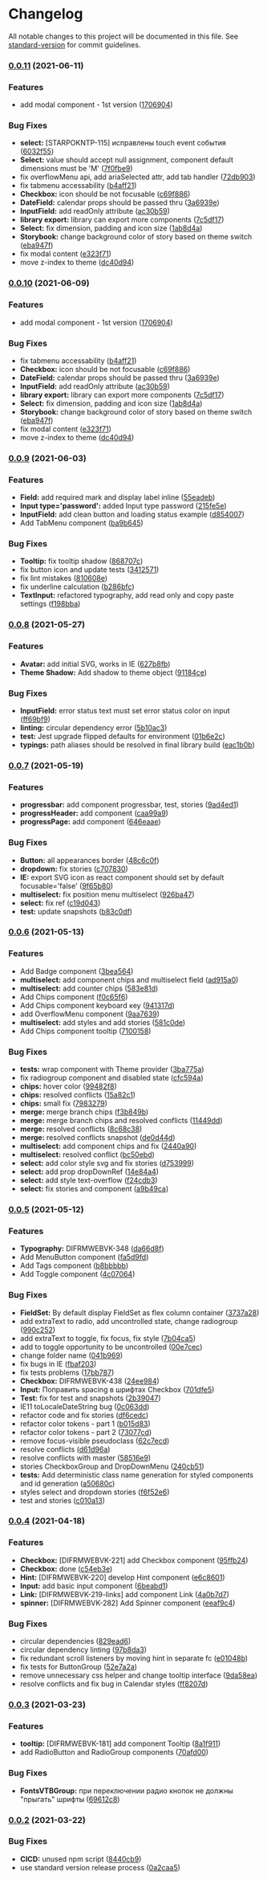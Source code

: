 # Changelog

All notable changes to this project will be documented in this file. See [standard-version](https://github.com/conventional-changelog/standard-version) for commit guidelines.

### [0.0.11](https://bitbucket.region.vtb.ru///compare/v0.0.9...v0.0.11) (2021-06-11)


### Features

* add modal component - 1st version ([1706904](https://bitbucket.region.vtb.ru///commit/1706904ba0e47eae1043367f1bce0da43b2ae95f))


### Bug Fixes

* **select:** [STARPOKNTP-115] исправлены touch event события ([6032f55](https://bitbucket.region.vtb.ru///commit/6032f5564083e439e33d987f75a9ab929db41137))
* **Select:** value should accept null assignment, component default dimensions must be 'M' ([7f0fbe9](https://bitbucket.region.vtb.ru///commit/7f0fbe9ec8df1f8d91d4265f563917ed3202d2db))
* fix overflowMenu api, add ariaSelected attr, add tab handler ([72db903](https://bitbucket.region.vtb.ru///commit/72db903cf5ccc4aeaf0221413e57872bb6ae5b1e))
* fix tabmenu  accessability ([b4aff21](https://bitbucket.region.vtb.ru///commit/b4aff21cffb82908a92097ea92829ce516ac3311))
* **Checkbox:** icon should be not focusable ([c69f886](https://bitbucket.region.vtb.ru///commit/c69f8863d24e34e6d76fef92d24fe70a30f9c894))
* **DateField:** calendar props should be passed thru ([3a6939e](https://bitbucket.region.vtb.ru///commit/3a6939e980a8d6d1a9e65a9864f7a81fb7fe5533))
* **InputField:** add readOnly attribute ([ac30b59](https://bitbucket.region.vtb.ru///commit/ac30b5994a490cbc598e4ffa5094b8c62f7817bc))
* **library export:** library can export more components ([7c5df17](https://bitbucket.region.vtb.ru///commit/7c5df17b5fa01adf96765ce562752872a39043b5))
* **Select:** fix dimension, padding and icon size ([1ab8d4a](https://bitbucket.region.vtb.ru///commit/1ab8d4abc85e9cebad1c7d373f289b66d4f97f2f))
* **Storybook:** change background color of story based on theme switch ([eba947f](https://bitbucket.region.vtb.ru///commit/eba947f9703ebfb901828231ec44dee96d9408a9))
* fix modal content ([e323f71](https://bitbucket.region.vtb.ru///commit/e323f71c779ebffcb6c25ff596f3f33fbc9ed8c0))
* move z-index to theme ([dc40d94](https://bitbucket.region.vtb.ru///commit/dc40d9495d1ffed46612a32b9e8e82dca06c5ae8))

### [0.0.10](https://bitbucket.region.vtb.ru///compare/v0.0.9...v0.0.10) (2021-06-09)


### Features

* add modal component - 1st version ([1706904](https://bitbucket.region.vtb.ru///commit/1706904ba0e47eae1043367f1bce0da43b2ae95f))


### Bug Fixes

* fix tabmenu  accessability ([b4aff21](https://bitbucket.region.vtb.ru///commit/b4aff21cffb82908a92097ea92829ce516ac3311))
* **Checkbox:** icon should be not focusable ([c69f886](https://bitbucket.region.vtb.ru///commit/c69f8863d24e34e6d76fef92d24fe70a30f9c894))
* **DateField:** calendar props should be passed thru ([3a6939e](https://bitbucket.region.vtb.ru///commit/3a6939e980a8d6d1a9e65a9864f7a81fb7fe5533))
* **InputField:** add readOnly attribute ([ac30b59](https://bitbucket.region.vtb.ru///commit/ac30b5994a490cbc598e4ffa5094b8c62f7817bc))
* **library export:** library can export more components ([7c5df17](https://bitbucket.region.vtb.ru///commit/7c5df17b5fa01adf96765ce562752872a39043b5))
* **Select:** fix dimension, padding and icon size ([1ab8d4a](https://bitbucket.region.vtb.ru///commit/1ab8d4abc85e9cebad1c7d373f289b66d4f97f2f))
* **Storybook:** change background color of story based on theme switch ([eba947f](https://bitbucket.region.vtb.ru///commit/eba947f9703ebfb901828231ec44dee96d9408a9))
* fix modal content ([e323f71](https://bitbucket.region.vtb.ru///commit/e323f71c779ebffcb6c25ff596f3f33fbc9ed8c0))
* move z-index to theme ([dc40d94](https://bitbucket.region.vtb.ru///commit/dc40d9495d1ffed46612a32b9e8e82dca06c5ae8))

### [0.0.9](https://bitbucket.region.vtb.ru///compare/v0.0.8...v0.0.9) (2021-06-03)


### Features

* **Field:** add required mark and display label inline ([55eadeb](https://bitbucket.region.vtb.ru///commit/55eadeb1c17870016f675ade4d38411daa382edb))
* **Input type='password':** added Input type password ([215fe5e](https://bitbucket.region.vtb.ru///commit/215fe5ede16a7e6e89d1f639f29f375c72a62586))
* **InputField:** add clean button and loading status example ([d854007](https://bitbucket.region.vtb.ru///commit/d854007c0b7d023506a34f872f6cfdc358f81e23))
* Add TabMenu component ([ba9b645](https://bitbucket.region.vtb.ru///commit/ba9b645fbb51a78b3dca500d3b14c0e4ec1f6a16))


### Bug Fixes

* **Tooltip:** fix tooltip shadow ([868707c](https://bitbucket.region.vtb.ru///commit/868707c6e86bf4b0139cced2377f3ed63a18f898))
* fix button icon and update tests ([3412571](https://bitbucket.region.vtb.ru///commit/341257145c1ab8f8a5dcca0efc1e1edeaf864f29))
* fix lint mistakes ([810608e](https://bitbucket.region.vtb.ru///commit/810608ebf1e504e51a1b10f922cac85cf0ee6b9b))
* fix underline calculation ([b286bfc](https://bitbucket.region.vtb.ru///commit/b286bfca552e4f72307daabee9c44615aa82ea5a))
* **TextInput:**  refactored typography, add read only and copy paste settings ([f198bba](https://bitbucket.region.vtb.ru///commit/f198bba6aa81c1eed1c446ebbdbc516f25dac492))

### [0.0.8](https://bitbucket.region.vtb.ru///compare/v0.0.7...v0.0.8) (2021-05-27)


### Features

* **Avatar:** add initial SVG, works in IE ([627b8fb](https://bitbucket.region.vtb.ru///commit/627b8fb9911d2f796ff36bcf947a5265ae36df20))
* **Theme Shadow:** Add shadow to theme object ([91184ce](https://bitbucket.region.vtb.ru///commit/91184cefcb0cb693b2442b31b1f595cf73e1e3e4))


### Bug Fixes

* **InputField:** error status text must set error status color on input ([ff69bf9](https://bitbucket.region.vtb.ru///commit/ff69bf93649d9693776d7bead83f2ab7646e3102))
* **linting:** circular dependency error ([5b10ac3](https://bitbucket.region.vtb.ru///commit/5b10ac30980b9c019ba36764daeb7c1bbb304f6c))
* **test:** Jest upgrade flipped defaults for environment ([01b6e2c](https://bitbucket.region.vtb.ru///commit/01b6e2ca0858eb8c6cab6dab87cb01136b890910))
* **typings:** path aliases should be resolved in final library build ([eac1b0b](https://bitbucket.region.vtb.ru///commit/eac1b0b161712f406dac96cbb7f0825ed9033123))

### [0.0.7](https://bitbucket.region.vtb.ru///compare/v0.0.6...v0.0.7) (2021-05-19)


### Features

* **progressbar:** add component progressbar, test, stories ([9ad4ed1](https://bitbucket.region.vtb.ru///commit/9ad4ed1ef917f65520a5d45a388b08e0afe9d23f))
* **progressHeader:** add component ([caa99a9](https://bitbucket.region.vtb.ru///commit/caa99a928b2b79be4ef25a9b1c8a16b788c8fafd))
* **progressPage:** add component ([646eaae](https://bitbucket.region.vtb.ru///commit/646eaae09cab2b2a7c7109c965e792de398d98c0))


### Bug Fixes

* **Button:** all appearances border ([48c6c0f](https://bitbucket.region.vtb.ru///commit/48c6c0f4cbeb8096022542561ad1940670c94955))
* **dropdown:** fix stories ([c707830](https://bitbucket.region.vtb.ru///commit/c7078307692cdbbdaa255dff1416380b8f3d093e))
* **IE:** export SVG icon as react component should set by default focusable='false' ([9f65b80](https://bitbucket.region.vtb.ru///commit/9f65b809fadd668493d08c946b8d2ec42ef67b13))
* **multiselect:** fix position menu multiselect ([926ba47](https://bitbucket.region.vtb.ru///commit/926ba4776c424a7b1d1f13e6ffae66e670d26a88))
* **select:** fix ref ([c19d043](https://bitbucket.region.vtb.ru///commit/c19d043204a8b898b07a8ca2baeffeea067d6a44))
* **test:** update snapshots ([b83c0df](https://bitbucket.region.vtb.ru///commit/b83c0df1b945b53769809568f41d8bf8b937684e))

### [0.0.6](https://bitbucket.region.vtb.ru///compare/v0.0.5...v0.0.6) (2021-05-13)


### Features

* Add Badge component ([3bea564](https://bitbucket.region.vtb.ru///commit/3bea564372708164aefff1798afe542250cede00))
* **multiselect:** add component chips and multiselect field ([ad915a0](https://bitbucket.region.vtb.ru///commit/ad915a06f0e84f31ec7ee1f06fc90295c9590852))
* **multiselect:** add counter chips ([583e81d](https://bitbucket.region.vtb.ru///commit/583e81dd15392657cbc3e9c565a04337d256cdbb))
* Add Chips component ([f0c65f6](https://bitbucket.region.vtb.ru///commit/f0c65f68fa614097fd3565809b6290a729ed11d5))
* Add Chips component keyboard кey ([941317d](https://bitbucket.region.vtb.ru///commit/941317d8ad2c08cd29067ff606a6c8c82e9e6bdc))
* add OverflowMenu component ([9aa7639](https://bitbucket.region.vtb.ru///commit/9aa7639db933160a5d94337934795fea3dfa4807))
* **multiselect:** add styles and add stories ([581c0de](https://bitbucket.region.vtb.ru///commit/581c0deccefad515dbb59a572b541998cf2507ea))
* Add Chips component tooltip ([7100158](https://bitbucket.region.vtb.ru///commit/7100158470acdcf63520d2c13b527559fc1fedd5))


### Bug Fixes

* **tests:** wrap component with Theme provider ([3ba775a](https://bitbucket.region.vtb.ru///commit/3ba775a5035ef095123ca316ac029bc112812822))
* fix radiogroup component and disabled state ([cfc594a](https://bitbucket.region.vtb.ru///commit/cfc594a2df3b6e95ebe86358edb22942bcf6a4a1))
* **chips:** hover color ([99482f8](https://bitbucket.region.vtb.ru///commit/99482f8d27a77fa89f5c45ba94356cbd92339076))
* **chips:** resolved conflicts ([15a82c1](https://bitbucket.region.vtb.ru///commit/15a82c1bb62b5abcfa07a8030c7223811c17ed8a))
* **chips:** small fix ([7983279](https://bitbucket.region.vtb.ru///commit/7983279a76651a2e94f31e94305fd348af96c455))
* **merge:** merge branch chips ([f3b849b](https://bitbucket.region.vtb.ru///commit/f3b849bbf36424c651c4890d5cb06bf382c45345))
* **merge:** merge branch chips and resolved conflicts ([11449dd](https://bitbucket.region.vtb.ru///commit/11449dda140f492d97bb4533c4cd045f3993c6e8))
* **merge:** resolved conflicts ([8c68c38](https://bitbucket.region.vtb.ru///commit/8c68c382f2dd9d9cb93074ec9e2f299b8c23c516))
* **merge:** resolved conflicts snapshot ([de0d44d](https://bitbucket.region.vtb.ru///commit/de0d44ddd364085d2e1a1094495d550fff118ad7))
* **multiselect:** add component chips and fix ([2440a90](https://bitbucket.region.vtb.ru///commit/2440a90a5c83631bc11b708cd2899101b7b70026))
* **multiselect:** resolved conflict ([bc50ebd](https://bitbucket.region.vtb.ru///commit/bc50ebd8154f9f1eb3f73a9c77f6d865346127b5))
* **select:** add color style svg and fix stories ([d753999](https://bitbucket.region.vtb.ru///commit/d753999f4f7f9ee2bcbfabad579256ebb842672f))
* **select:** add prop dropDownRef ([14e84a4](https://bitbucket.region.vtb.ru///commit/14e84a4e3037dcf6ed9026840794cef7783a631b))
* **select:** add style text-overflow ([f24cdb3](https://bitbucket.region.vtb.ru///commit/f24cdb3641c67ad6949e6eebbcdb30326cc57a4a))
* **select:** fix stories and component ([a9b49ca](https://bitbucket.region.vtb.ru///commit/a9b49ca8301e73ab61eda9595055049cffa5419a))

### [0.0.5](https://bitbucket.region.vtb.ru///compare/v0.0.4...v0.0.5) (2021-05-12)


### Features

* **Typography:**  DIFRMWEBVK-348 ([da66d8f](https://bitbucket.region.vtb.ru///commit/da66d8f7ae65a8557858a298a2612005cafd516a))
* Add MenuButton component ([fa5d9fd](https://bitbucket.region.vtb.ru///commit/fa5d9fd7afa102330a249a86a0b95ece5760c35c))
* Add Tags component ([b8bbbbb](https://bitbucket.region.vtb.ru///commit/b8bbbbb67ff703ffaecd0c48edd210bd0c5acf31))
* Add Toggle component ([4c07064](https://bitbucket.region.vtb.ru///commit/4c070640a7cc9071887e84d0576d0c3b52d4e890))


### Bug Fixes

* **FieldSet:** By default display FieldSet as flex column container ([3737a28](https://bitbucket.region.vtb.ru///commit/3737a28889c2479f276b049508080911493ed58f))
* add extraText to radio, add uncontrolled state, change radiogroup ([990c252](https://bitbucket.region.vtb.ru///commit/990c2528de675e9760a96e6d87aa19c54b7c64bf))
* add extraText to toggle, fix focus, fix style ([7b04ca5](https://bitbucket.region.vtb.ru///commit/7b04ca5bf05fff830f6ccfb5be2a3b1e304cc21e))
* add to toggle opportunity to be uncontrolled ([00e7cec](https://bitbucket.region.vtb.ru///commit/00e7cec226a597f21d2b1607cd61b33cddfd04cf))
* change folder name ([041b969](https://bitbucket.region.vtb.ru///commit/041b9699aaa63302f95b7b99d9617a5a54f08d4f))
* fix bugs in IE ([fbaf203](https://bitbucket.region.vtb.ru///commit/fbaf203a93face9a7014140a773b6e4627b0d849))
* fix tests problems ([17bb787](https://bitbucket.region.vtb.ru///commit/17bb787e98185a33383a9cdf6fcde6a854ad5728))
* **Checkbox:** DIFRMWEBVK-438 ([24ee984](https://bitbucket.region.vtb.ru///commit/24ee9849281018b524cd42595a03343e7510e362))
* **Input:** Поправить spacing в шрифтах Checkbox ([701dfe5](https://bitbucket.region.vtb.ru///commit/701dfe5dab3d37d25b25dcf0da369f585fd46015))
* **Test:** fix for test and snapshots ([2b39047](https://bitbucket.region.vtb.ru///commit/2b39047d9af70e006c5ab5c55bfdd04510be526e))
* IE11 toLocaleDateString bug ([0c063dd](https://bitbucket.region.vtb.ru///commit/0c063dda7e28bf03da31a13a9729382379837339))
* refactor code and fix stories ([df6cedc](https://bitbucket.region.vtb.ru///commit/df6cedc942b4ae64a0cb04bd86b7d64899a4b67a))
* refactor color tokens - part 1 ([b015d83](https://bitbucket.region.vtb.ru///commit/b015d832aa2f8e3e9a5144f68a215ee3a8430cff))
* refactor color tokens - part 2 ([73077cd](https://bitbucket.region.vtb.ru///commit/73077cd3b7ec39495b30d6a1ca3d9fd19d3cc341))
* remove focus-visible pseudoclass ([62c7ecd](https://bitbucket.region.vtb.ru///commit/62c7ecdf80c1809588e836ff0ac2f0028e33e911))
* resolve conflicts ([d61d96a](https://bitbucket.region.vtb.ru///commit/d61d96ae2798e3da627b996c67e0768cd233f3f8))
* resolve conflicts with master ([58516e9](https://bitbucket.region.vtb.ru///commit/58516e9e673e1fe57ee8688efa4fcacf60b66dd3))
* stories CheckboxGroup and DropDownMenu ([240cb51](https://bitbucket.region.vtb.ru///commit/240cb51e9b76451bd105445406d74c53f6a766c6))
* **tests:** Add deterministic class name generation for styled components and id generation ([a50680c](https://bitbucket.region.vtb.ru///commit/a50680c29a1fc4a5a2e1b467fa1d9c984aef70b6))
* styles select and dropdown stories ([f6f52e6](https://bitbucket.region.vtb.ru///commit/f6f52e603c35da7fce00e4dd9d5271d8c4b5d1dd))
* test and stories ([c010a13](https://bitbucket.region.vtb.ru///commit/c010a134c5c4e54cf76291b9d0aeab94dd28ce47))

### [0.0.4](https://bitbucket.region.vtb.ru///compare/v0.0.3...v0.0.4) (2021-04-18)


### Features

* **Checkbox:** [DIFRMWEBVK-221] add Checkbox component ([95ffb24](https://bitbucket.region.vtb.ru///commit/95ffb24e31af467d9b79df81aa32c39adf42f49b))
* **Checkbox:** done ([c54eb3e](https://bitbucket.region.vtb.ru///commit/c54eb3eaf064ca55d47262bbc03065e08a3b937d))
* **Hint:** [DIFRMWEBVK-220] develop Hint component ([e6c8601](https://bitbucket.region.vtb.ru///commit/e6c86016ae4327e2615a819eb202bb7a99e025bf))
* **Input:** add basic input component ([6beabd1](https://bitbucket.region.vtb.ru///commit/6beabd1ac77a4dbf276cdb9281adf80792bd40fc))
* **Link:** [DIFRMWEBVK-219-links] add component Link ([4a0b7d7](https://bitbucket.region.vtb.ru///commit/4a0b7d7e657de16ea58ed319b13d543c6461771f))
* **spinner:** [DIFRMWEBVK-282] Add Spinner component ([eeaf9c4](https://bitbucket.region.vtb.ru///commit/eeaf9c4e9d7ac59bb7116f1de95750ed3219707d))


### Bug Fixes

* circular dependencies ([829ead6](https://bitbucket.region.vtb.ru///commit/829ead6fbcd30c0890d2150d0d59fc5a9e7007a0))
* circular dependency linting ([97b8da3](https://bitbucket.region.vtb.ru///commit/97b8da3c21c5fbeeb67c322244871383d0e713d6))
* fix redundant scroll listeners by moving hint in separate fc ([e01048b](https://bitbucket.region.vtb.ru///commit/e01048b728c77f592c0a889b299c801ce85b29fe))
* fix tests for ButtonGroup ([52e7a2a](https://bitbucket.region.vtb.ru///commit/52e7a2ac7db134f41f54d4ecec3b7b6f1904fb09))
* remove unnecessary css helper and change tooltip interface ([9da58ea](https://bitbucket.region.vtb.ru///commit/9da58eac3be82f0c5262119c24bd77b351800479))
* resolve conflicts and fix bug in Calendar styles ([ff8207d](https://bitbucket.region.vtb.ru///commit/ff8207d736c30b8521cd1f3cfccc4aacf8bf6bdd))

### [0.0.3](https://bitbucket.region.vtb.ru///compare/v0.0.2...v0.0.3) (2021-03-23)


### Features

* **tooltip:** [DIFRMWEBVK-181] add component  Tooltip ([8a1f911](https://bitbucket.region.vtb.ru///commit/8a1f911b3fd1728180728f765318242b34abfbf1))
* add RadioButton and RadioGroup components ([70afd00](https://bitbucket.region.vtb.ru///commit/70afd00c504dbf61bb9fc455e9b17f65ea2e0a46))


### Bug Fixes

* **FontsVTBGroup:** при переключении радио кнопок не должны "прыгать" шрифты ([69612c8](https://bitbucket.region.vtb.ru///commit/69612c85ab3fd4daed578e4249dcad9d537e4d54))

### [0.0.2](https://bitbucket.region.vtb.ru///compare/v0.0.1...v0.0.2) (2021-03-22)


### Bug Fixes

* **CICD:** unused npm script ([8440cb9](https://bitbucket.region.vtb.ru///commit/8440cb9f143052b6dec11a5289e2990129eb7128))
* use standard version release process ([0a2caa5](https://bitbucket.region.vtb.ru///commit/0a2caa514c258ef23e13d0198d6700748f27f748))
